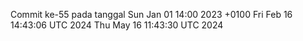 Commit ke-55 pada tanggal Sun Jan 01 14:00 2023 +0100
Fri Feb 16 14:43:06 UTC 2024
Thu May 16 11:43:30 UTC 2024
